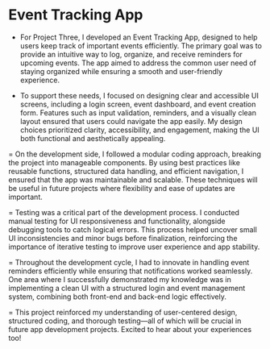 # Event Tracking App
- For Project Three, I developed an Event Tracking App, designed to help users keep track of important events efficiently. The primary goal was to provide an intuitive way to log, organize, and receive reminders for upcoming events. The app aimed to address the common user need of staying organized while ensuring a smooth and user-friendly experience.

- To support these needs, I focused on designing clear and accessible UI screens, including a login screen, event dashboard, and event creation form. Features such as input validation, reminders, and a visually clean layout ensured that users could navigate the app easily. My design choices prioritized clarity, accessibility, and engagement, making the UI both functional and aesthetically appealing.

= On the development side, I followed a modular coding approach, breaking the project into manageable components. By using best practices like reusable functions, structured data handling, and efficient navigation, I ensured that the app was maintainable and scalable. These techniques will be useful in future projects where flexibility and ease of updates are important.

= Testing was a critical part of the development process. I conducted manual testing for UI responsiveness and functionality, alongside debugging tools to catch logical errors. This process helped uncover small UI inconsistencies and minor bugs before finalization, reinforcing the importance of iterative testing to improve user experience and app stability.

= Throughout the development cycle, I had to innovate in handling event reminders efficiently while ensuring that notifications worked seamlessly. One area where I successfully demonstrated my knowledge was in implementing a clean UI with a structured login and event management system, combining both front-end and back-end logic effectively.

= This project reinforced my understanding of user-centered design, structured coding, and thorough testing—all of which will be crucial in future app development projects. Excited to hear about your experiences too!
